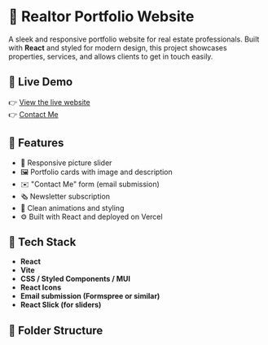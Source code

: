 # 🏡 Realtor Portfolio Website

A sleek and responsive portfolio website for real estate professionals. Built with **React** and styled for modern design, this project showcases properties, services, and allows clients to get in touch easily.

## 🚀 Live Demo

👉 [View the live website](https://arealtor.vercel.app)  
👉 [Contact Me](#contact)

## 📸 Features

- 🔄 Responsive picture slider
- 🖼️ Portfolio cards with image and description
- ✉️ "Contact Me" form (email submission)
- 🗞️ Newsletter subscription
- 🎨 Clean animations and styling
- ⚙️ Built with React and deployed on Vercel

## 📂 Tech Stack

- **React**
- **Vite**
- **CSS / Styled Components / MUI**
- **React Icons**
- **Email submission (Formspree or similar)**
- **React Slick (for sliders)**

## 🧱 Folder Structure

